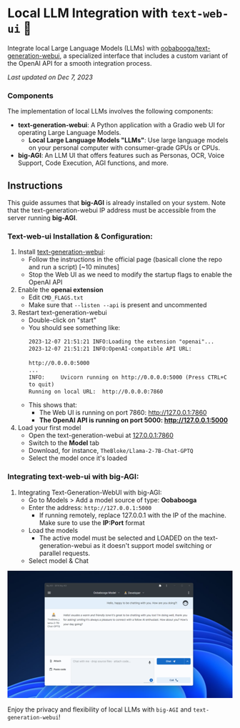 # Local LLM Integration with `text-web-ui` :llama:

Integrate local Large Language Models (LLMs) with
[oobabooga/text-generation-webui](https://github.com/oobabooga/text-generation-webui),
a specialized interface that includes a custom variant of the OpenAI API for a smooth integration process.

_Last updated on Dec 7, 2023_

### Components

The implementation of local LLMs involves the following components:

* **text-generation-webui**: A Python application with a Gradio web UI for operating Large Language Models.
    * **Local Large Language Models "LLMs"**: Use large language models on your personal computer with consumer-grade GPUs or CPUs.
* **big-AGI**: An LLM UI that offers features such as Personas, OCR, Voice Support, Code Execution, AGI functions, and more.

## Instructions

This guide assumes that **big-AGI** is already installed on your system. Note that the text-generation-webui IP address must be accessible from the server running **big-AGI**.

### Text-web-ui Installation & Configuration:

1. Install [text-generation-webui](https://github.com/oobabooga/text-generation-webui#Installation):
    - Follow the instructions in the official page (basicall clone the repo and run a script) [~10 minutes]
    - Stop the Web UI as we need to modify the startup flags to enable the OpenAI API
2. Enable the **openai extension**
    - Edit `CMD_FLAGS.txt`
    - Make sure that `--listen --api` is present and uncommented 
3. Restart text-generation-webui
    - Double-click on "start"
    - You should see something like: 
      ```
      2023-12-07 21:51:21 INFO:Loading the extension "openai"...
      2023-12-07 21:51:21 INFO:OpenAI-compatible API URL:
      
      http://0.0.0.0:5000 
      ...
      INFO:     Uvicorn running on http://0.0.0.0:5000 (Press CTRL+C to quit)
      Running on local URL:  http://0.0.0.0:7860
      ```
    - This shows that:
      - The Web UI is running on port 7860: http://127.0.0.1:7860
      - **The OpenAI API is running on port 5000: http://127.0.0.1:5000**
4. Load your first model
    - Open the text-generation-webui at [127.0.0.1:7860](http://127.0.0.1:7860/)
    - Switch to the **Model** tab
    - Download, for instance, `TheBloke/Llama-2-7B-Chat-GPTQ`
    - Select the model once it's loaded

### Integrating text-web-ui with big-AGI:
1. Integrating Text-Generation-WebUI with big-AGI:
    - Go to Models > Add a model source of type: **Oobabooga**
    - Enter the address: `http://127.0.0.1:5000`
        - If running remotely, replace 127.0.0.1 with the IP of the machine. Make sure to use the **IP:Port** format
    - Load the models
        - The active model must be selected and LOADED on the text-generation-webui as it doesn't support model switching or parallel requests.
    - Select model & Chat

![config-oobabooga-0.png](pixels/config-oobabooga-0.png)

Enjoy the privacy and flexibility of local LLMs with `big-AGI` and `text-generation-webui`!